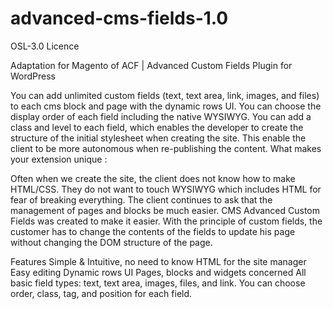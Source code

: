 # advanced-cms-fields-1.0
OSL-3.0 Licence

Adaptation for Magento of ACF | Advanced Custom Fields Plugin for WordPress 

You can add unlimited custom fields (text, text area, link, images, and files) to each cms block and page with the dynamic rows UI.  You can choose the display order of each field including the native WYSIWYG.   You can add a class and level to each field, which enables the developer to create the structure of the initial stylesheet when creating the site. This enable the client to be more autonomous when re-publishing the content.   What makes your extension unique :   

Often when we create the site, the client does not know how to make HTML/CSS. They do not want to touch WYSIWYG which includes HTML for fear of breaking everything. The client continues to ask that the management of pages and blocks be much easier. CMS Advanced Custom Fields was created to make it easier. With the principle of custom fields, the customer has to change the contents of the fields to update his page without changing the DOM structure of the page.

 

Features
Simple & Intuitive, no need to know HTML for the site manager
Easy editing
Dynamic rows UI
Pages, blocks and widgets concerned
All basic field types: text, text area, images, files, and link.
You can choose order, class, tag, and position for each field.
